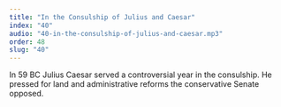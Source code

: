 ```yaml
---
title: "In the Consulship of Julius and Caesar"
index: "40"
audio: "40-in-the-consulship-of-julius-and-caesar.mp3"
order: 48
slug: "40"
---
```


In 59 BC Julius Caesar served a controversial year in the consulship. He pressed for land and administrative reforms the conservative Senate opposed.



